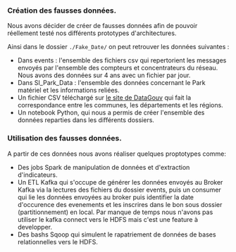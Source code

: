 ### Création des fausses données.

Nous avons décider de créer de fausses données afin de pouvoir réellement testé nos différents prototypes d'architectures.

Ainsi dans le dossier `./Fake_Date/` on peut retrouver les données suivantes : 
- Dans events : l'ensemble des fichiers csv qui repertorient les messages envoyés par l'ensemble des compteurs et concentrateurs du réseau. Nous avons des données sur 4 ans avec un fichier par jour.
- Dans SI_Park_Data : l'ensemble des données concernant le Park matériel et les informations reliées.
- Un fichier CSV téléchargé sur [le site de DataGouv](https://www.data.gouv.fr/fr/) qui fait la correspondance entre les communes, les départements et les régions.
- Un notebook Python, qui nous a permis de créer l'ensemble des données reparties dans les différents dossiers.

### Utilisation des fausses données.

A partir de ces données nous avons réaliser quelques proptotypes comme:
- Des jobs Spark de manipulation de données et d'extraction d'indicateurs.
- Un ETL Kafka qui s'occupe de générer les données envoyés au Broker Kafka via la lectures des fichiers du dossier events, puis un consumer qui lie les données envoyées au broker puis identifier la date d'occurence des evenements et les inscrires dans le bon sous dossier (partitionnement) en local. Par manque de temps nous n'avons pas utiliser le kafka connect vers le HDFS mais c'est une feature à developper.
- Des bashs Sqoop qui simulent le rapatriement de données de bases relationnelles vers le HDFS.


